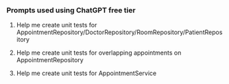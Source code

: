 ### Prompts used using ChatGPT free tier

1. Help me create unit tests for AppointmentRepository/DoctorRepository/RoomRepository/PatientRepository

2. Help me create unit tests for overlapping appointments on AppointmentRepository

3. Help me create unit tests for AppointmentService
